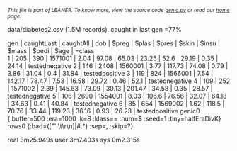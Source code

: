 
<small>_This file is part of LEANER. To know more, view the source code [genic.py](../src/genic.py) or read our [home](https://github.com/ai-se/leaner) page._</small>


data/diabetes2.csv (1.5M records).
caught in last gen =77%

gen | caughtLast | caughtAll | dob     | $preg | $plas  | $pres | $skin | $insu  | $mass | $pedi | $age  | =class        
1   | 205        | 390       | 1571001 | 2.04  | 97.08  | 65.03 | 23.25 | 52.6   | 29.19 | 0.35  | 24.14 | testednegative
2   | 146        | 2408      | 1560001 | 3.77  | 117.73 | 74.08 | 0.79  | 3.86   | 31.04 | 0.4   | 31.84 | testedpositive
3   | 119        | 824       | 1566001 | 7.54  | 142.17 | 78.47 | 7.53  | 16.58  | 29.72 | 0.46  | 52.1  | testednegative
4   | 109        | 252       | 1571002 | 2.39  | 145.63 | 73.09 | 30.13 | 201.47 | 34.58 | 0.35  | 28.57 | testednegative
5   | 106        | 2690      | 1554001 | 8.03  | 106.6  | 76.56 | 32.07 | 64.18  | 34.63 | 0.41  | 40.84 | testednegative
6   | 85         | 654       | 1569002 | 1.62  | 118.5  | 70.76 | 33.44 | 119.23 | 36.16 | 0.93  | 26.23 | testedpositive
genic0 {:buffer=500 :era=1000 :k=8 :klass== :num=$ :seed=1 :tiny=halfEraDivK}
rows0 {:bad=(["\' \t\r\n]|#.*) :sep=, :skip=?}

real	3m25.949s
user	3m7.403s
sys	0m2.315s
````python
````
